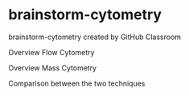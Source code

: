 # brainstorm-cytometry
brainstorm-cytometry created by GitHub Classroom

Overview Flow Cytometry







Overview Mass Cytometry







Comparison between the two techniques
